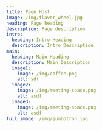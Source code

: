 ```yaml
---
title: Page Host
image: /img/flavor_wheel.jpg
heading: Page heading
description: Page description
intro:
  heading: Intro Heading
  description: Intro Description
main:
  heading: Main Heading
  description: Main Description
  image1:
    image: /img/coffee.png
    alt: sdf
  image2:
    image: /img/meeting-space.png
    alt: asdf
  image3:
    image: /img/meeting-space.png
    alt: asdf
full_image: /img/jumbotron.jpg
---
```

